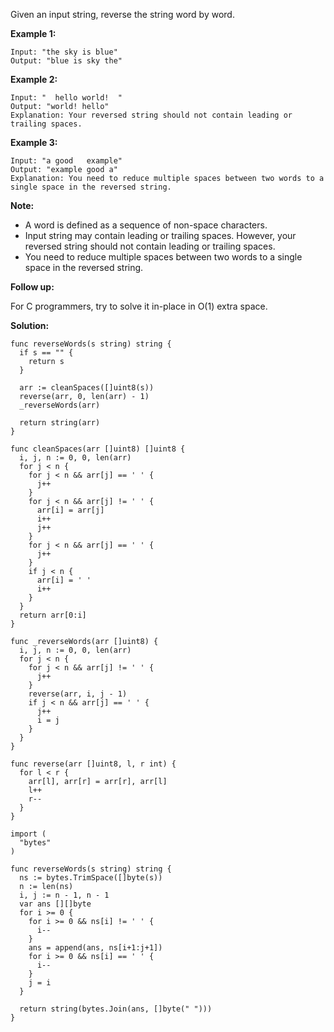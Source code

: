 Given an input string, reverse the string word by word. 

**Example 1:**

```
Input: "the sky is blue"
Output: "blue is sky the"
```

**Example 2:**

```
Input: "  hello world!  "
Output: "world! hello"
Explanation: Your reversed string should not contain leading or trailing spaces.
```

**Example 3:**

```
Input: "a good   example"
Output: "example good a"
Explanation: You need to reduce multiple spaces between two words to a single space in the reversed string.
```

**Note:**

- A word is defined as a sequence of non-space characters.
- Input string may contain leading or trailing spaces. However, your reversed string should not contain leading or trailing spaces.
- You need to reduce multiple spaces between two words to a single space in the reversed string.
 

**Follow up:**

For C programmers, try to solve it in-place in O(1) extra space.

**Solution:**

```golang
func reverseWords(s string) string {
  if s == "" {
    return s
  }

  arr := cleanSpaces([]uint8(s))
  reverse(arr, 0, len(arr) - 1)
  _reverseWords(arr)

  return string(arr)
}

func cleanSpaces(arr []uint8) []uint8 {
  i, j, n := 0, 0, len(arr)
  for j < n {
    for j < n && arr[j] == ' ' {
      j++
    }
    for j < n && arr[j] != ' ' {
      arr[i] = arr[j]
      i++
      j++
    }
    for j < n && arr[j] == ' ' {
      j++
    }
    if j < n {
      arr[i] = ' '
      i++
    }
  }
  return arr[0:i]
}

func _reverseWords(arr []uint8) {
  i, j, n := 0, 0, len(arr)
  for j < n {
    for j < n && arr[j] != ' ' {
      j++
    }
    reverse(arr, i, j - 1)
    if j < n && arr[j] == ' ' {
      j++
      i = j
    }
  }
}

func reverse(arr []uint8, l, r int) {
  for l < r {
    arr[l], arr[r] = arr[r], arr[l]
    l++
    r--
  }
}
```

```golang
import (
  "bytes"
)

func reverseWords(s string) string {
  ns := bytes.TrimSpace([]byte(s))
  n := len(ns)
  i, j := n - 1, n - 1
  var ans [][]byte
  for i >= 0 {
    for i >= 0 && ns[i] != ' ' {
      i--
    }
    ans = append(ans, ns[i+1:j+1])
    for i >= 0 && ns[i] == ' ' {
      i--
    }
    j = i
  }

  return string(bytes.Join(ans, []byte(" ")))
}
```
